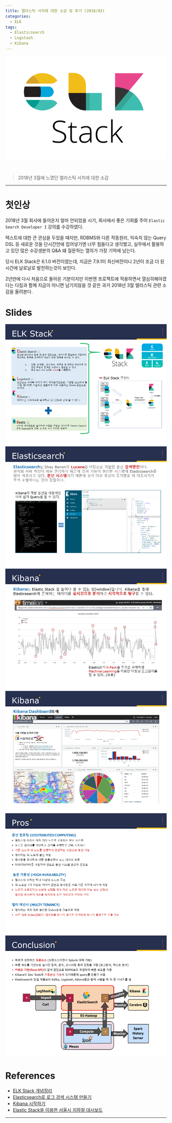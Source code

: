 ```yaml
---
title: 엘라스틱 서치에 대한 소감 및 후기 (2018/03)
categories:
  - ELK
tags:
  - Elasticsearch
  - Logstash
  - Kibana
---
```


![Preview](/assets/contents/2020-09-15/elk_stack.png)

<br>

> 2018년 3월에 느꼈던 엘라스틱 서치에 대한 소감

<!-- more -->

---

# 첫인상

2018년 3월 회사에 들어온지 얼마 안되었을 시기, 회사에서 좋은 기회를 주어 `Elastic Search Developer I` 강의를 수강하였다.

텍스트에 대한 큰 관심을 두었을 때지만, RDBMS와 다른 작동원리, 익숙치 않는 Query DSL 등 새로운 것을 단시간안에 집어넣기엔 너무 힘들다고 생각했고, 실무에서 활용하고 있던 많은 수강생분의 Q&A 떄 질문하는 열의가 가장 기억에 남는다.

당시 ELK Stack은 6.1.0 버전이였는데, 지금은 7.9.1이 최신버전이니 2년이 조금 더 된 시간에 날로날로 발전하는것이 보인다.

2년만에 다시 처음으로 돌아온 기분이지만 이번엔 프로젝트에 적용하면서 열심히해야겠다는 다짐과 함께 지금이 아니면 남기지않을 것 같은 과거 2018년 3월 엘라스틱 관련 소감을 올려본다.
<br>

# Slides

![Slide1](/assets/contents/2020-09-15/slide1.png)<br>
![Slide2](/assets/contents/2020-09-15/slide2.PNG)<br>
![Slide3](/assets/contents/2020-09-15/slide3.PNG)<br>
![Slide4](/assets/contents/2020-09-15/slide4.PNG)<br>
![Slide5](/assets/contents/2020-09-15/slide5.PNG)<br>
![Slide6](/assets/contents/2020-09-15/slide6.PNG)<br>

# References

- [ELK Stack 개념정리](http://heowc.tistory.com/49)
- [Elasticsearch로 로그 검색 시스템 만들기](http://d2.naver.com/helloworld/273788)
- [Kibana 시작하기](https://www.elastic.co/kr/webinars/getting-started-kibana)
- [Elastic Stack을 이용한 서울시 지하철 대시보드](https://www.elastic.co/kr/blog/seoul-metro-2014)

---
